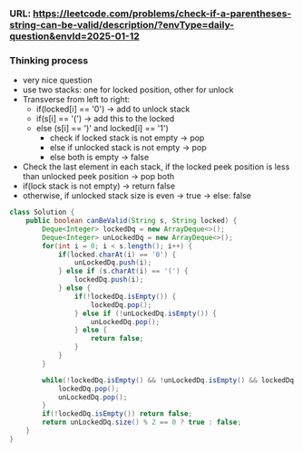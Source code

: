 ### URL: https://leetcode.com/problems/check-if-a-parentheses-string-can-be-valid/description/?envType=daily-question&envId=2025-01-12



### Thinking process
- very nice question
- use two stacks: one for locked position, other for unlock
- Transverse from left to right:
  - if(locked[i] == '0') -> add to unlock stack
  - if(s[i] == '(') -> add this to the locked
  - else (s[i] == ')' and locked[i] == '1')
    - check if locked stack is not empty -> pop
    - else if unlocked stack is not empty -> pop
    - else both is empty -> false
- Check the last element in each stack, if the locked peek position is less than unlocked peek position -> pop both
- if(lock stack is not empty) -> return false
- otherwise, if unlocked stack size is even -> true -> else: false

```java
class Solution {
    public boolean canBeValid(String s, String locked) {
        Deque<Integer> lockedDq = new ArrayDeque<>();
        Deque<Integer> unLockedDq = new ArrayDeque<>();
        for(int i = 0; i < s.length(); i++) {
            if(locked.charAt(i) == '0') {
                unLockedDq.push(i);
            } else if (s.charAt(i) == '(') {
                lockedDq.push(i);
            } else {
                if(!lockedDq.isEmpty()) {
                    lockedDq.pop();
                } else if (!unLockedDq.isEmpty()) {
                    unLockedDq.pop();
                } else {
                    return false;
                }
            }
        }

        while(!lockedDq.isEmpty() && !unLockedDq.isEmpty() && lockedDq.peekFirst() < unLockedDq.peekFirst()) {
            lockedDq.pop();
            unLockedDq.pop();
        }
        if(!lockedDq.isEmpty()) return false;
        return unLockedDq.size() % 2 == 0 ? true : false;
    }
}
```
